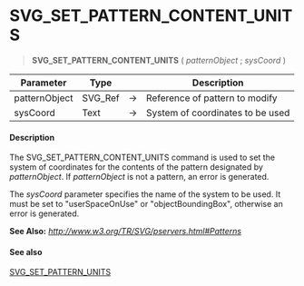 # SVG_SET_PATTERN_CONTENT_UNITS

>**SVG_SET_PATTERN_CONTENT_UNITS** ( *patternObject* ; *sysCoord* )

| Parameter | Type |  | Description |
| --- | --- | --- | --- |
| patternObject | SVG_Ref | &#8594; | Reference of pattern to modify |
| sysCoord | Text | &#8594; | System of coordinates to be used |



#### Description 

The SVG\_SET\_PATTERN\_CONTENT\_UNITS command is used to set the system of coordinates for the contents of the pattern designated by *patternObject*. If *patternObject* is not a pattern, an error is generated.

The *sysCoord* parameter specifies the name of the system to be used. It must be set to "userSpaceOnUse" or "objectBoundingBox", otherwise an error is generated. 

**See Also:** *http://www.w3.org/TR/SVG/pservers.html#Patterns*

#### See also 

[SVG\_SET\_PATTERN\_UNITS](SVG_SET_PATTERN_UNITS.md)  